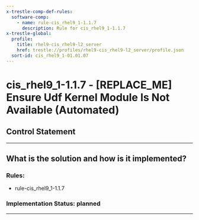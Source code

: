 ```yaml
---
x-trestle-comp-def-rules:
  software-comp:
    - name: rule-cis_rhel9_1-1.1.7
      description: Rule for cis_rhel9_1-1.1.7
x-trestle-global:
  profile:
    title: rhel9-cis_rhel9-l2_server
    href: trestle://profiles/rhel9-cis_rhel9-l2_server/profile.json
  sort-id: cis_rhel9_1-01.01.07
---
```


# cis_rhel9_1-1.1.7 - \[REPLACE_ME\] Ensure Udf Kernel Module Is Not Available (Automated)

## Control Statement

______________________________________________________________________

## What is the solution and how is it implemented?

<!-- For implementation status enter one of: implemented, partial, planned, alternative, not-applicable -->

<!-- Note that the list of rules under ### Rules: is read-only and changes will not be captured after assembly to JSON -->

<!-- Add control implementation description here for control: cis_rhel9_1-1.1.7 -->

### Rules:

  - rule-cis_rhel9_1-1.1.7

### Implementation Status: planned

______________________________________________________________________
